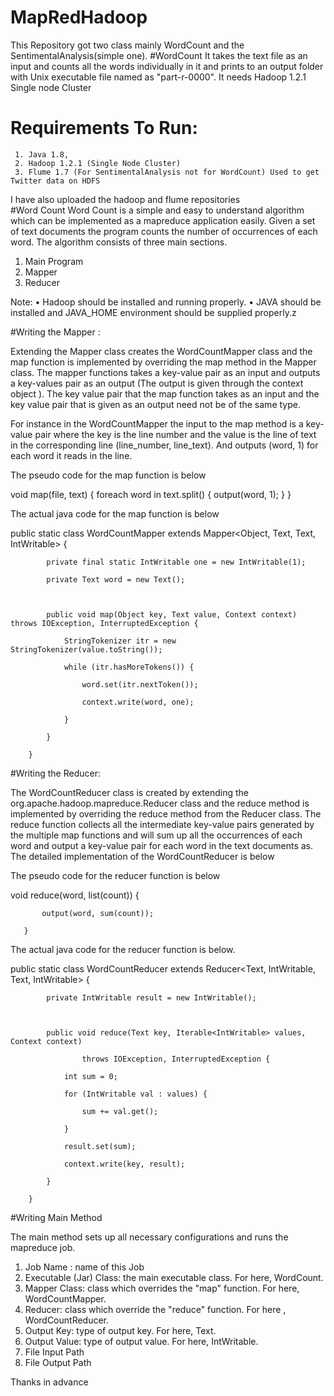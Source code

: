 # MapRedHadoop

This Repository got two class mainly WordCount and the SentimentalAnalysis(simple one). 
   #WordCount
      It takes the text file as an input and counts all the words individually in it and prints to an output folder with Unix executable 
      file named as "part-r-0000". It needs Hadoop 1.2.1 Single node Cluster  

# Requirements To Run:
     1. Java 1.8,
     2. Hadoop 1.2.1 (Single Node Cluster)
     3. Flume 1.7 (For SentimentalAnalysis not for WordCount) Used to get Twitter data on HDFS
I have also uploaded the hadoop and flume repositories  
#Word Count
Word Count is a simple and easy to understand algorithm which can be implemented as a mapreduce application easily. Given a set of text documents the program counts the number of occurrences of each word. The algorithm consists of three main sections.

1.	Main Program
2.	Mapper
3.	Reducer

Note:
•	Hadoop should be installed and running properly.
•	JAVA should be installed and JAVA_HOME environment should be supplied properly.z

#Writing the Mapper :

Extending the Mapper class creates the WordCountMapper class and the map function is implemented by overriding the map method in the Mapper class. The mapper functions takes a key-value pair as an input and outputs a key-values pair as an output (The output is given through the context object ). The key value pair that the map function takes as an input and the key value pair that is given as an output need not be of the same type.

For instance in the WordCountMapper the input to the map method is a key-value pair where the key is the line number and the value is the line of text in the corresponding line (line_number, line_text). And outputs (word, 1) for each word it reads in the line.

The pseudo code for the map function is below

void map(file, text) {
	     foreach word in text.split() {
	            output(word, 1);
    }
    }




The actual java code for the map function is below

public static class WordCountMapper extends Mapper<Object, Text, Text, IntWritable> {

	 

	        private final static IntWritable one = new IntWritable(1);

	        private Text word = new Text();

	 

	        public void map(Object key, Text value, Context context) throws IOException, InterruptedException {

	            StringTokenizer itr = new StringTokenizer(value.toString());

	            while (itr.hasMoreTokens()) {

	                word.set(itr.nextToken());

	                context.write(word, one);

	            }

	        }

	    }


#Writing the Reducer:

The WordCountReducer class is created by extending the org.apache.hadoop.mapreduce.Reducer class and the reduce method is implemented by overriding the reduce method from the Reducer class. The reduce function collects all the intermediate key-value pairs generated by the multiple map functions and will sum up all the occurrences of each word and output a key-value pair for each word in the text documents as. The detailed implementation of the WordCountReducer is below

The pseudo code for the reducer function is below 

void reduce(word, list(count)) {

	       output(word, sum(count));

	   }

The actual java code for the reducer function is below.

public static class WordCountReducer extends Reducer<Text, IntWritable, Text, IntWritable> {

	        private IntWritable result = new IntWritable();

	 

	        public void reduce(Text key, Iterable<IntWritable> values, Context context)

	                throws IOException, InterruptedException {

	            int sum = 0;

	            for (IntWritable val : values) {

	                sum += val.get();

	            }

	            result.set(sum);

	            context.write(key, result);

	        }

	    }



#Writing Main Method

The main method sets up all necessary configurations and runs the mapreduce job.

  1. Job Name : name of this Job
  2. Executable (Jar) Class: the main executable class. For here, WordCount.
  3. Mapper Class: class which overrides the "map" function. For here,  WordCountMapper.
  4. Reducer: class which override the "reduce" function. For here , WordCountReducer.
  5. Output Key: type of output key. For here, Text.
  6. Output Value: type of output value. For here, IntWritable.
  7. File Input Path
  8. File Output Path


Thanks in advance 
